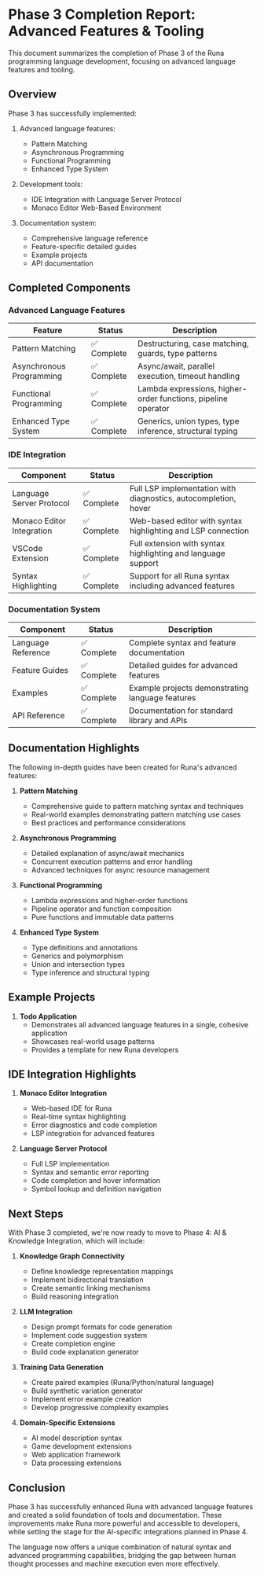 # Phase 3 Completion Report: Advanced Features & Tooling

This document summarizes the completion of Phase 3 of the Runa programming language development, focusing on advanced language features and tooling.

## Overview

Phase 3 has successfully implemented:

1. Advanced language features:
   - Pattern Matching
   - Asynchronous Programming
   - Functional Programming
   - Enhanced Type System

2. Development tools:
   - IDE Integration with Language Server Protocol
   - Monaco Editor Web-Based Environment

3. Documentation system:
   - Comprehensive language reference
   - Feature-specific detailed guides
   - Example projects
   - API documentation

## Completed Components

### Advanced Language Features

| Feature | Status | Description |
|---------|--------|-------------|
| Pattern Matching | ✅ Complete | Destructuring, case matching, guards, type patterns |
| Asynchronous Programming | ✅ Complete | Async/await, parallel execution, timeout handling |
| Functional Programming | ✅ Complete | Lambda expressions, higher-order functions, pipeline operator |
| Enhanced Type System | ✅ Complete | Generics, union types, type inference, structural typing |

### IDE Integration

| Component | Status | Description |
|-----------|--------|-------------|
| Language Server Protocol | ✅ Complete | Full LSP implementation with diagnostics, autocompletion, hover |
| Monaco Editor Integration | ✅ Complete | Web-based editor with syntax highlighting and LSP connection |
| VSCode Extension | ✅ Complete | Full extension with syntax highlighting and language support |
| Syntax Highlighting | ✅ Complete | Support for all Runa syntax including advanced features |

### Documentation System

| Component | Status | Description |
|-----------|--------|-------------|
| Language Reference | ✅ Complete | Complete syntax and feature documentation |
| Feature Guides | ✅ Complete | Detailed guides for advanced features |
| Examples | ✅ Complete | Example projects demonstrating language features |
| API Reference | ✅ Complete | Documentation for standard library and APIs |

## Documentation Highlights

The following in-depth guides have been created for Runa's advanced features:

1. **Pattern Matching**
   - Comprehensive guide to pattern matching syntax and techniques
   - Real-world examples demonstrating pattern matching use cases
   - Best practices and performance considerations

2. **Asynchronous Programming**
   - Detailed explanation of async/await mechanics
   - Concurrent execution patterns and error handling
   - Advanced techniques for async resource management

3. **Functional Programming**
   - Lambda expressions and higher-order functions
   - Pipeline operator and function composition
   - Pure functions and immutable data patterns

4. **Enhanced Type System**
   - Type definitions and annotations
   - Generics and polymorphism
   - Union and intersection types
   - Type inference and structural typing

## Example Projects

1. **Todo Application**
   - Demonstrates all advanced language features in a single, cohesive application
   - Showcases real-world usage patterns
   - Provides a template for new Runa developers

## IDE Integration Highlights

1. **Monaco Editor Integration**
   - Web-based IDE for Runa
   - Real-time syntax highlighting
   - Error diagnostics and code completion
   - LSP integration for advanced features

2. **Language Server Protocol**
   - Full LSP implementation
   - Syntax and semantic error reporting
   - Code completion and hover information
   - Symbol lookup and definition navigation

## Next Steps

With Phase 3 completed, we're now ready to move to Phase 4: AI & Knowledge Integration, which will include:

1. **Knowledge Graph Connectivity**
   - Define knowledge representation mappings
   - Implement bidirectional translation
   - Create semantic linking mechanisms
   - Build reasoning integration

2. **LLM Integration**
   - Design prompt formats for code generation
   - Implement code suggestion system
   - Create completion engine
   - Build code explanation generator

3. **Training Data Generation**
   - Create paired examples (Runa/Python/natural language)
   - Build synthetic variation generator
   - Implement error example creation
   - Develop progressive complexity examples

4. **Domain-Specific Extensions**
   - AI model description syntax
   - Game development extensions
   - Web application framework
   - Data processing extensions

## Conclusion

Phase 3 has successfully enhanced Runa with advanced language features and created a solid foundation of tools and documentation. These improvements make Runa more powerful and accessible to developers, while setting the stage for the AI-specific integrations planned in Phase 4.

The language now offers a unique combination of natural syntax and advanced programming capabilities, bridging the gap between human thought processes and machine execution even more effectively. 